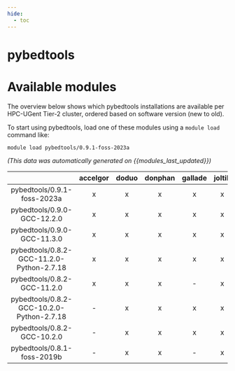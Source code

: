 ```yaml
---
hide:
  - toc
---
```


pybedtools
==========

# Available modules


The overview below shows which pybedtools installations are available per HPC-UGent Tier-2 cluster, ordered based on software version (new to old).

To start using pybedtools, load one of these modules using a `module load` command like:

```shell
module load pybedtools/0.9.1-foss-2023a
```

*(This data was automatically generated on {{modules_last_updated}})*  

| |accelgor|doduo|donphan|gallade|joltik|shinx|skitty|
| :---: | :---: | :---: | :---: | :---: | :---: | :---: | :---: |
|pybedtools/0.9.1-foss-2023a|x|x|x|x|x|x|x|
|pybedtools/0.9.0-GCC-12.2.0|x|x|x|x|x|-|-|
|pybedtools/0.9.0-GCC-11.3.0|x|x|x|x|x|-|-|
|pybedtools/0.8.2-GCC-11.2.0-Python-2.7.18|x|x|x|x|x|-|-|
|pybedtools/0.8.2-GCC-11.2.0|x|x|x|-|x|-|-|
|pybedtools/0.8.2-GCC-10.2.0-Python-2.7.18|-|x|x|x|x|-|-|
|pybedtools/0.8.2-GCC-10.2.0|-|x|x|x|x|-|-|
|pybedtools/0.8.1-foss-2019b|-|x|x|-|x|-|-|
